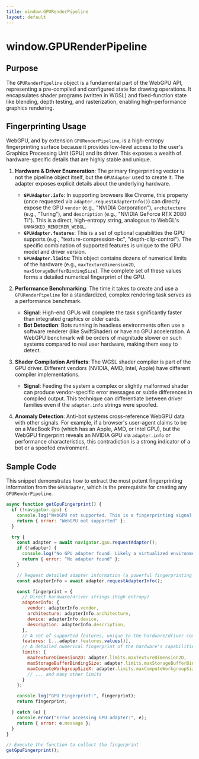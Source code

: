 ```yaml
---
title: window.GPURenderPipeline
layout: default
---
```

# window.GPURenderPipeline
## Purpose
The `GPURenderPipeline` object is a fundamental part of the WebGPU API, representing a pre-compiled and configured state for drawing operations. It encapsulates shader programs (written in WGSL) and fixed-function state like blending, depth testing, and rasterization, enabling high-performance graphics rendering.

## Fingerprinting Usage
WebGPU, and by extension `GPURenderPipeline`, is a high-entropy fingerprinting surface because it provides low-level access to the user's Graphics Processing Unit (GPU) and its driver. This exposes a wealth of hardware-specific details that are highly stable and unique.

1.  **Hardware & Driver Enumeration**: The primary fingerprinting vector is not the pipeline object itself, but the `GPUAdapter` used to create it. The adapter exposes explicit details about the underlying hardware.
    *   **`GPUAdapter.info`**: In supporting browsers like Chrome, this property (once requested via `adapter.requestAdapterInfo()`) can directly expose the GPU `vendor` (e.g., "NVIDIA Corporation"), `architecture` (e.g., "Turing"), and `description` (e.g., "NVIDIA GeForce RTX 2080 Ti"). This is a direct, high-entropy string, analogous to WebGL's `UNMASKED_RENDERER_WEBGL`.
    *   **`GPUAdapter.features`**: This is a set of optional capabilities the GPU supports (e.g., "texture-compression-bc", "depth-clip-control"). The specific combination of supported features is unique to the GPU model and driver version.
    *   **`GPUAdapter.limits`**: This object contains dozens of numerical limits of the hardware (e.g., `maxTextureDimension2D`, `maxStorageBufferBindingSize`). The complete set of these values forms a detailed numerical fingerprint of the GPU.

2.  **Performance Benchmarking**: The time it takes to create and use a `GPURenderPipeline` for a standardized, complex rendering task serves as a performance benchmark.
    *   **Signal**: High-end GPUs will complete the task significantly faster than integrated graphics or older cards.
    *   **Bot Detection**: Bots running in headless environments often use a software renderer (like SwiftShader) or have no GPU acceleration. A WebGPU benchmark will be orders of magnitude slower on such systems compared to real user hardware, making them easy to detect.

3.  **Shader Compilation Artifacts**: The WGSL shader compiler is part of the GPU driver. Different vendors (NVIDIA, AMD, Intel, Apple) have different compiler implementations.
    *   **Signal**: Feeding the system a complex or slightly malformed shader can produce vendor-specific error messages or subtle differences in compiled output. This technique can differentiate between driver families even if the `adapter.info` strings were spoofed.

4.  **Anomaly Detection**: Anti-bot systems cross-reference WebGPU data with other signals. For example, if a browser's user-agent claims to be on a MacBook Pro (which has an Apple, AMD, or Intel GPU), but the WebGPU fingerprint reveals an NVIDIA GPU via `adapter.info` or performance characteristics, this contradiction is a strong indicator of a bot or a spoofed environment.

## Sample Code
This snippet demonstrates how to extract the most potent fingerprinting information from the `GPUAdapter`, which is the prerequisite for creating any `GPURenderPipeline`.

```javascript
async function getGpuFingerprint() {
  if (!navigator.gpu) {
    console.log("WebGPU not supported. This is a fingerprinting signal.");
    return { error: "WebGPU not supported" };
  }

  try {
    const adapter = await navigator.gpu.requestAdapter();
    if (!adapter) {
      console.log("No GPU adapter found. Likely a virtualized environment.");
      return { error: "No adapter found" };
    }

    // Request detailed adapter information (a powerful fingerprinting source)
    const adapterInfo = await adapter.requestAdapterInfo();

    const fingerprint = {
      // Direct hardware/driver strings (high entropy)
      adapterInfo: {
        vendor: adapterInfo.vendor,
        architecture: adapterInfo.architecture,
        device: adapterInfo.device,
        description: adapterInfo.description,
      },
      // A set of supported features, unique to the hardware/driver combo
      features: [...adapter.features.values()],
      // A detailed numerical fingerprint of the hardware's capabilities
      limits: {
        maxTextureDimension2D: adapter.limits.maxTextureDimension2D,
        maxStorageBufferBindingSize: adapter.limits.maxStorageBufferBindingSize,
        maxComputeWorkgroupSizeX: adapter.limits.maxComputeWorkgroupSizeX,
        // ... and many other limits
      }
    };

    console.log("GPU Fingerprint:", fingerprint);
    return fingerprint;

  } catch (e) {
    console.error("Error accessing GPU adapter:", e);
    return { error: e.message };
  }
}

// Execute the function to collect the fingerprint
getGpuFingerprint();
```